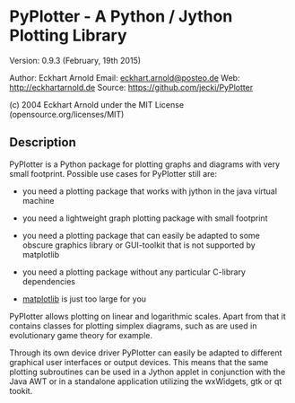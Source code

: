 PyPlotter - A Python / Jython Plotting Library
==============================================

Version: 0.9.3 (February, 19th 2015)

Author: Eckhart Arnold
Email:  eckhart.arnold@posteo.de
Web:    http://eckhartarnold.de
Source: https://github.com/jecki/PyPlotter

(c) 2004 Eckhart Arnold under the MIT License (opensource.org/licenses/MIT)


Description
-----------

PyPlotter is a Python package for plotting graphs and diagrams with very
small footprint. Possible use cases for PyPlotter still are: 

- you need a plotting package that works with jython in the java virtual
  machine

- you need a lightweight graph plotting package with small footprint
  
- you need a plotting package that can easily be adapted to some obscure
  graphics library or GUI-toolkit that is not supported by matplotlib

- you need a plotting package without any particular C-library dependencies

- [matplotlib](http://matplotlib.org/) is just too large for you

PyPlotter allows plotting on linear and logarithmic scales. Apart from
that it contains classes for plotting simplex diagrams, such as are
used in evolutionary game theory for example.

Through its own device driver PyPlotter can easily be adapted to
different graphical user interfaces or output devices. This means that
the same plotting subroutines can be used in a Jython applet in
conjunction with the Java AWT or in a standalone application utilizing
the wxWidgets, gtk or qt tookit.

